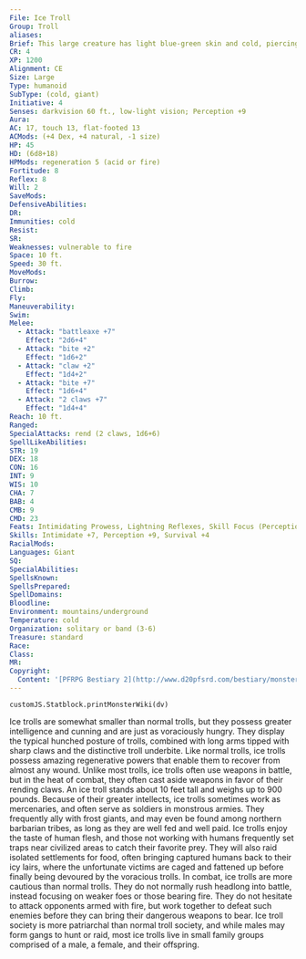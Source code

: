 ```yaml
---
File: Ice Troll
Group: Troll
aliases: 
Brief: This large creature has light blue-green skin and cold, piercing eyes. Dressed in rough furs, its tusked jaw juts forth in a long underbite.
CR: 4
XP: 1200
Alignment: CE
Size: Large
Type: humanoid
SubType: (cold, giant)
Initiative: 4
Senses: darkvision 60 ft., low-light vision; Perception +9
Aura: 
AC: 17, touch 13, flat-footed 13
ACMods: (+4 Dex, +4 natural, -1 size)
HP: 45
HD: (6d8+18)
HPMods: regeneration 5 (acid or fire)
Fortitude: 8
Reflex: 8
Will: 2
SaveMods: 
DefensiveAbilities: 
DR: 
Immunities: cold
Resist: 
SR: 
Weaknesses: vulnerable to fire
Space: 10 ft.
Speed: 30 ft.
MoveMods: 
Burrow: 
Climb: 
Fly: 
Maneuverability: 
Swim: 
Melee: 
  - Attack: "battleaxe +7"
    Effect: "2d6+4"
  - Attack: "bite +2"
    Effect: "1d6+2"
  - Attack: "claw +2"
    Effect: "1d4+2"
  - Attack: "bite +7"
    Effect: "1d6+4"
  - Attack: "2 claws +7"
    Effect: "1d4+4"
Reach: 10 ft.
Ranged: 
SpecialAttacks: rend (2 claws, 1d6+6)
SpellLikeAbilities: 
STR: 19
DEX: 18
CON: 16
INT: 9
WIS: 10
CHA: 7
BAB: 4
CMB: 9
CMD: 23
Feats: Intimidating Prowess, Lightning Reflexes, Skill Focus (Perception)
Skills: Intimidate +7, Perception +9, Survival +4
RacialMods: 
Languages: Giant
SQ: 
SpecialAbilities: 
SpellsKnown: 
SpellsPrepared: 
SpellDomains: 
Bloodline: 
Environment: mountains/underground
Temperature: cold
Organization: solitary or band (3-6)
Treasure: standard
Race: 
Class: 
MR: 
Copyright:
  Content: '[PFRPG Bestiary 2](http://www.d20pfsrd.com/bestiary/monster-listings/humanoids/giants/troll/ice-troll)'
---
```

```dataviewjs
customJS.Statblock.printMonsterWiki(dv)
```
Ice trolls are somewhat smaller than normal trolls, but they possess greater intelligence and cunning and are just as voraciously hungry. They display the typical hunched posture of trolls, combined with long arms tipped with sharp claws and the distinctive troll underbite. Like normal trolls, ice trolls possess amazing regenerative powers that enable them to recover from almost any wound. Unlike most trolls, ice trolls often use weapons in battle, but in the heat of combat, they often cast aside weapons in favor of their rending claws. An ice troll stands about 10 feet tall and weighs up to 900 pounds.  Because of their greater intellects, ice trolls sometimes work as mercenaries, and often serve as soldiers in monstrous armies. They frequently ally with frost giants, and may even be found among northern barbarian tribes, as long as they are well fed and well paid.  Ice trolls enjoy the taste of human flesh, and those not working with humans frequently set traps near civilized areas to catch their favorite prey. They will also raid isolated settlements for food, often bringing captured humans back to their icy lairs, where the unfortunate victims are caged and fattened up before finally being devoured by the voracious trolls.  In combat, ice trolls are more cautious than normal trolls. They do not normally rush headlong into battle, instead focusing on weaker foes or those bearing fire. They do not hesitate to attack opponents armed with fire, but work together to defeat such enemies before they can bring their dangerous weapons to bear.  Ice troll society is more patriarchal than normal troll society, and while males may form gangs to hunt or raid, most ice trolls live in small family groups comprised of a male, a female, and their offspring.

